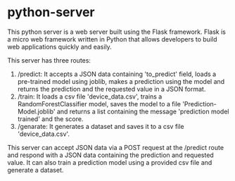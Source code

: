 # python-server
This python server is a web server built using the Flask framework. Flask is a micro web framework written in Python that allows developers to build web applications quickly and easily.

This server has three routes:

1. /predict: It accepts a JSON data containing 'to_predict' field, loads a pre-trained model using joblib, makes a prediction using the model and returns the prediction and the requested value in a JSON format.
2. /train: It loads a csv file 'device_data.csv', trains a RandomForestClassifier model, saves the model to a file 'Prediction-Model.joblib' and returns a list containing the message 'prediction model trained' and the score.
3. /genarate: It generates a dataset and saves it to a csv file 'device_data.csv'.

This server can accept JSON data via a POST request at the /predict route and respond with a JSON data containing the prediction and requested value. It can also train a prediction model using a provided csv file and generate a dataset.
